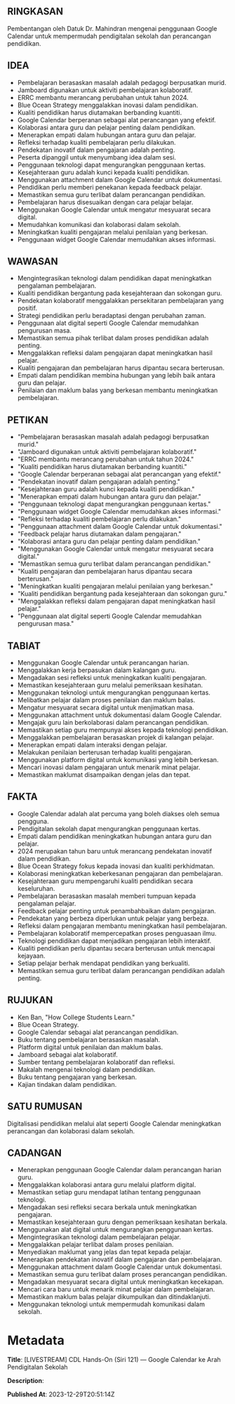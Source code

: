 ## RINGKASAN
Pembentangan oleh Datuk Dr. Mahindran mengenai penggunaan Google Calendar untuk mempermudah pendigitalan sekolah dan perancangan pendidikan.

## IDEA
- Pembelajaran berasaskan masalah adalah pedagogi berpusatkan murid.
- Jamboard digunakan untuk aktiviti pembelajaran kolaboratif.
- ERRC membantu merancang perubahan untuk tahun 2024.
- Blue Ocean Strategy menggalakkan inovasi dalam pendidikan.
- Kualiti pendidikan harus diutamakan berbanding kuantiti.
- Google Calendar berperanan sebagai alat perancangan yang efektif.
- Kolaborasi antara guru dan pelajar penting dalam pendidikan.
- Menerapkan empati dalam hubungan antara guru dan pelajar.
- Refleksi terhadap kualiti pembelajaran perlu dilakukan.
- Pendekatan inovatif dalam pengajaran adalah penting.
- Peserta dipanggil untuk menyumbang idea dalam sesi.
- Penggunaan teknologi dapat mengurangkan penggunaan kertas.
- Kesejahteraan guru adalah kunci kepada kualiti pendidikan.
- Menggunakan attachment dalam Google Calendar untuk dokumentasi.
- Pendidikan perlu memberi penekanan kepada feedback pelajar.
- Memastikan semua guru terlibat dalam perancangan pendidikan.
- Pembelajaran harus disesuaikan dengan cara pelajar belajar.
- Menggunakan Google Calendar untuk mengatur mesyuarat secara digital.
- Memudahkan komunikasi dan kolaborasi dalam sekolah.
- Meningkatkan kualiti pengajaran melalui penilaian yang berkesan.
- Penggunaan widget Google Calendar memudahkan akses informasi.

## WAWASAN
- Mengintegrasikan teknologi dalam pendidikan dapat meningkatkan pengalaman pembelajaran.
- Kualiti pendidikan bergantung pada kesejahteraan dan sokongan guru.
- Pendekatan kolaboratif menggalakkan persekitaran pembelajaran yang positif.
- Strategi pendidikan perlu beradaptasi dengan perubahan zaman.
- Penggunaan alat digital seperti Google Calendar memudahkan pengurusan masa.
- Memastikan semua pihak terlibat dalam proses pendidikan adalah penting.
- Menggalakkan refleksi dalam pengajaran dapat meningkatkan hasil pelajar.
- Kualiti pengajaran dan pembelajaran harus dipantau secara berterusan.
- Empati dalam pendidikan membina hubungan yang lebih baik antara guru dan pelajar.
- Penilaian dan maklum balas yang berkesan membantu meningkatkan pembelajaran.

## PETIKAN
- "Pembelajaran berasaskan masalah adalah pedagogi berpusatkan murid."
- "Jamboard digunakan untuk aktiviti pembelajaran kolaboratif."
- "ERRC membantu merancang perubahan untuk tahun 2024."
- "Kualiti pendidikan harus diutamakan berbanding kuantiti."
- "Google Calendar berperanan sebagai alat perancangan yang efektif."
- "Pendekatan inovatif dalam pengajaran adalah penting."
- "Kesejahteraan guru adalah kunci kepada kualiti pendidikan."
- "Menerapkan empati dalam hubungan antara guru dan pelajar."
- "Penggunaan teknologi dapat mengurangkan penggunaan kertas."
- "Penggunaan widget Google Calendar memudahkan akses informasi."
- "Refleksi terhadap kualiti pembelajaran perlu dilakukan."
- "Penggunaan attachment dalam Google Calendar untuk dokumentasi."
- "Feedback pelajar harus diutamakan dalam pengajaran."
- "Kolaborasi antara guru dan pelajar penting dalam pendidikan."
- "Menggunakan Google Calendar untuk mengatur mesyuarat secara digital."
- "Memastikan semua guru terlibat dalam perancangan pendidikan."
- "Kualiti pengajaran dan pembelajaran harus dipantau secara berterusan."
- "Meningkatkan kualiti pengajaran melalui penilaian yang berkesan."
- "Kualiti pendidikan bergantung pada kesejahteraan dan sokongan guru."
- "Menggalakkan refleksi dalam pengajaran dapat meningkatkan hasil pelajar."
- "Penggunaan alat digital seperti Google Calendar memudahkan pengurusan masa."

## TABIAT
- Menggunakan Google Calendar untuk perancangan harian.
- Menggalakkan kerja berpasukan dalam kalangan guru.
- Mengadakan sesi refleksi untuk meningkatkan kualiti pengajaran.
- Memastikan kesejahteraan guru melalui pemeriksaan kesihatan.
- Menggunakan teknologi untuk mengurangkan penggunaan kertas.
- Melibatkan pelajar dalam proses penilaian dan maklum balas.
- Mengatur mesyuarat secara digital untuk menjimatkan masa.
- Menggunakan attachment untuk dokumentasi dalam Google Calendar.
- Mengajak guru lain berkolaborasi dalam perancangan pendidikan.
- Memastikan setiap guru mempunyai akses kepada teknologi pendidikan.
- Menggalakkan pembelajaran berasaskan projek di kalangan pelajar.
- Menerapkan empati dalam interaksi dengan pelajar.
- Melakukan penilaian berterusan terhadap kualiti pengajaran.
- Menggunakan platform digital untuk komunikasi yang lebih berkesan.
- Mencari inovasi dalam pengajaran untuk menarik minat pelajar.
- Memastikan maklumat disampaikan dengan jelas dan tepat.

## FAKTA
- Google Calendar adalah alat percuma yang boleh diakses oleh semua pengguna.
- Pendigitalan sekolah dapat mengurangkan penggunaan kertas.
- Empati dalam pendidikan meningkatkan hubungan antara guru dan pelajar.
- 2024 merupakan tahun baru untuk merancang pendekatan inovatif dalam pendidikan.
- Blue Ocean Strategy fokus kepada inovasi dan kualiti perkhidmatan.
- Kolaborasi meningkatkan keberkesanan pengajaran dan pembelajaran.
- Kesejahteraan guru mempengaruhi kualiti pendidikan secara keseluruhan.
- Pembelajaran berasaskan masalah memberi tumpuan kepada pengalaman pelajar.
- Feedback pelajar penting untuk penambahbaikan dalam pengajaran.
- Pendekatan yang berbeza diperlukan untuk pelajar yang berbeza.
- Refleksi dalam pengajaran membantu meningkatkan hasil pembelajaran.
- Pembelajaran kolaboratif mempercepatkan proses penguasaan ilmu.
- Teknologi pendidikan dapat menjadikan pengajaran lebih interaktif.
- Kualiti pendidikan perlu dipantau secara berterusan untuk mencapai kejayaan.
- Setiap pelajar berhak mendapat pendidikan yang berkualiti.
- Memastikan semua guru terlibat dalam perancangan pendidikan adalah penting.

## RUJUKAN
- Ken Ban, "How College Students Learn."
- Blue Ocean Strategy.
- Google Calendar sebagai alat perancangan pendidikan.
- Buku tentang pembelajaran berasaskan masalah.
- Platform digital untuk penilaian dan maklum balas.
- Jamboard sebagai alat kolaboratif.
- Sumber tentang pembelajaran kolaboratif dan refleksi.
- Makalah mengenai teknologi dalam pendidikan.
- Buku tentang pengajaran yang berkesan.
- Kajian tindakan dalam pendidikan.

## SATU RUMUSAN
Digitalisasi pendidikan melalui alat seperti Google Calendar meningkatkan perancangan dan kolaborasi dalam sekolah.

## CADANGAN
- Menerapkan penggunaan Google Calendar dalam perancangan harian guru.
- Menggalakkan kolaborasi antara guru melalui platform digital.
- Memastikan setiap guru mendapat latihan tentang penggunaan teknologi.
- Mengadakan sesi refleksi secara berkala untuk meningkatkan pengajaran.
- Memastikan kesejahteraan guru dengan pemeriksaan kesihatan berkala.
- Menggunakan alat digital untuk mengurangkan penggunaan kertas.
- Mengintegrasikan teknologi dalam pembelajaran pelajar.
- Menggalakkan pelajar terlibat dalam proses penilaian.
- Menyediakan maklumat yang jelas dan tepat kepada pelajar.
- Menerapkan pendekatan inovatif dalam pengajaran dan pembelajaran.
- Menggunakan attachment dalam Google Calendar untuk dokumentasi.
- Memastikan semua guru terlibat dalam proses perancangan pendidikan.
- Mengadakan mesyuarat secara digital untuk meningkatkan kecekapan.
- Mencari cara baru untuk menarik minat pelajar dalam pembelajaran.
- Memastikan maklum balas pelajar dikumpulkan dan ditindaklanjuti.
- Menggunakan teknologi untuk mempermudah komunikasi dalam sekolah.

# Metadata
**Title**: [LIVESTREAM] CDL Hands-On (Siri 121) — Google Calendar ke Arah Pendigitalan Sekolah

**Description**: 

**Published At**: 2023-12-29T20:51:14Z